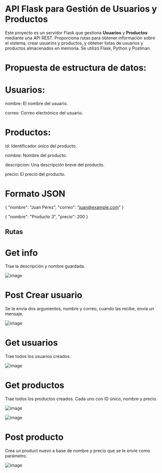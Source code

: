# API Flask para Gestión de Usuarios y Productos

Este proyecto es un servidor Flask que gestiona **Usuarios** y **Productos** mediante una API REST. Proporciona rutas para obtener información sobre el sistema, crear usuarios y productos, y obtener listas de usuarios y productos almacenados en memoria.
Se utilizó Flask, Python y Postman.

# Propuesta de estructura de datos: 

# Usuarios:

nombre: El nombre del usuario.

correo: Correo electrónico del usuario.

# Productos:

id: Identificador único del producto.

nombre: Nombre del producto.

descripcion: Una descripción breve del producto.

precio: El precio del producto.

# Formato JSON 

  {
    "nombre": "Juan Pérez",
    "correo": "juan@example.com"
  }


{
  "nombre": "Producto 3",
  "precio": 200
}


## Rutas

# Get info 
Trae la descripción y nombre guardada.

![image](https://github.com/user-attachments/assets/fc588deb-bb94-4c69-8447-83f00026c905)

# Post Crear usuario
Se le envía dos argumentos, nombre y correo, cuando las recibe, envía un mensaje.

![image](https://github.com/user-attachments/assets/2c99010a-6c07-45d8-8aba-188aa87b0cff)

# Get usuarios 
Trae todos los usuarios creados. 

![image](https://github.com/user-attachments/assets/d2b131d8-eb6d-4671-acdb-de05c7bfaafd)

# Get productos
Trae todos los productos creados. Cada uno con ID único, nombre y precio.

![image](https://github.com/user-attachments/assets/25f538bc-dcca-43ed-85ce-23aa054dc7b4)

![image](https://github.com/user-attachments/assets/28107c9d-736b-453f-8712-44d640beeb26)

# Post producto 
Crea un product nuevo a base de nombre y precio que se le envíe como parámetro. 

![image](https://github.com/user-attachments/assets/a103c1ed-2ef1-44ce-89a5-b03fa2dff9fb)
